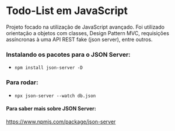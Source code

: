 # Todo-List em JavaScript

Projeto focado na utilização de JavaScript avançado. Foi utilizado orientação a objetos com classes, Design Pattern MVC, requisições assíncronas à uma API REST fake (json server), entre outros.

### Instalando os pacotes para o JSON Server:
- `npm install json-server -D`

### Para rodar:
- `npx json-server --watch db.json`

#### Para saber mais sobre JSON Server:
<https://www.npmjs.com/package/json-server>